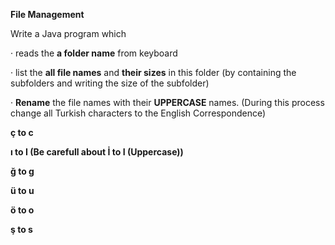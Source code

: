 **File Management**

Write a Java program which

·       reads the **a folder name** from keyboard

·       list the **all file names** and **their sizes** in this folder (by
containing the subfolders and writing the size of the subfolder)

·       **Rename** the file names with their **UPPERCASE** names. (During this
process change all Turkish characters to the English Correspondence)

**ç           to        c**

**ı            to        I  (Be carefull about   İ           to        I
(Uppercase))**

**ğ           to        g**

**ü           to        u**

**ö           to        o**

**ş           to        s**